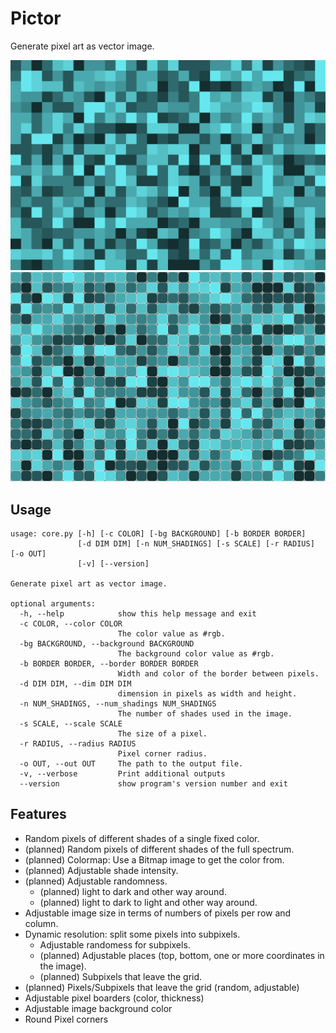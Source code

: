 # Pictor
Generate pixel art as vector image.

![Alt text](/examples/example-0.svg "example-0")
![Alt text](/examples/example-1.svg "example-1")

## Usage

```
usage: core.py [-h] [-c COLOR] [-bg BACKGROUND] [-b BORDER BORDER]
               [-d DIM DIM] [-n NUM_SHADINGS] [-s SCALE] [-r RADIUS] [-o OUT]
               [-v] [--version]

Generate pixel art as vector image.

optional arguments:
  -h, --help            show this help message and exit
  -c COLOR, --color COLOR
                        The color value as #rgb.
  -bg BACKGROUND, --background BACKGROUND
                        The background color value as #rgb.
  -b BORDER BORDER, --border BORDER BORDER
                        Width and color of the border between pixels.
  -d DIM DIM, --dim DIM DIM
                        dimension in pixels as width and height.
  -n NUM_SHADINGS, --num_shadings NUM_SHADINGS
                        The number of shades used in the image.
  -s SCALE, --scale SCALE
                        The size of a pixel.
  -r RADIUS, --radius RADIUS
                        Pixel corner radius.
  -o OUT, --out OUT     The path to the output file.
  -v, --verbose         Print additional outputs
  --version             show program's version number and exit
```

## Features

- Random pixels of different shades of a single fixed color.
- (planned) Random pixels of different shades of the full spectrum.
- (planned) Colormap: Use a Bitmap image to get the color from.
- (planned) Adjustable shade intensity.
- (planned) Adjustable randomness.
    - (planned) light to dark and other way around.
    - (planned) light to dark to light and other way around.
- Adjustable image size in terms of numbers of pixels per row and column.
- Dynamic resolution: split some pixels into subpixels.
    - Adjustable randomess for subpixels.
    - (planned) Adjustable places (top, bottom, one or more coordinates in the image).
    - (planned) Subpixels that leave the grid.
- (planned) Pixels/Subpixels that leave the grid (random, adjustable)
- Adjustable pixel boarders (color, thickness)
- Adjustable image background color
- Round Pixel corners
